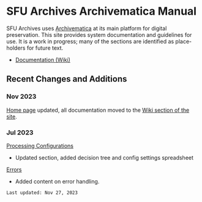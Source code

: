 # SFU Archives Archivematica Manual
SFU Archives uses [Archivematica](https://www.archivematica.org/en/) at its main platform for digital preservation. This site provides system documentation and guidelines for use. It is a work in progress; many of the sections are identified as place-holders for future text.
- [Documentation (Wiki)](https://github.com/SFU-Archives/archivematica-manual/wiki)

## Recent Changes and Additions
### Nov 2023
[Home page](README.md) updated, all documentation moved to the [Wiki section of the site](https://github.com/SFU-Archives/archivematica-manual/wiki).

### Jul 2023
[Processing Configurations](processing-configurations/overview.md)
- Updated section, added decision tree and config settings spreadsheet

[Errors](ingest-guidelines/errors.md)
- Added content on error handling.

```
Last updated: Nov 27, 2023
```
